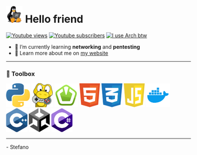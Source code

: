 # [<img src="assets/tux-typing.gif" alt="Tux typing" width="45px"/>](https://github.com/IlmastroStefanuzzo/ilmastrostefanuzzo/blob/main/what-you-are-referring-to-as-linux.md#id-just-like-to-interject-for-a-moment) Hello friend
[![Youtube views](https://img.shields.io/youtube/channel/views/UCzv719JmKaLwZhp7hd3vvbg?logo=youtube&style=flat-square)](https://youtube.com/channel/UCzv719JmKaLwZhp7hd3vvbg) [![Youtube subscribers](https://img.shields.io/youtube/channel/subscribers/UCzv719JmKaLwZhp7hd3vvbg?logo=youtube&style=flat-square)](https://youtube.com/channel/UCzv719JmKaLwZhp7hd3vvbg) [![I use Arch btw](https://img.shields.io/badge/I%20use-Arch%20btw-blue?style=flat-square&logo=arch-linux&logoColor=blue)](https://github.com/IlmastroStefanuzzo/ilmastrostefanuzzo/blob/main/disclaimer.md#i-use-arch-btw)

* 🔭 I’m currently learning **networking** and **pentesting**
* 🔬 Learn more about me on [my website](https://www.stefano.ml)

---

### 🧰 Toolbox

<img src="assets/svg/python.svg" alt="Python Logo" height="65"/> <img src="assets/svg/pygame.svg" alt="Pygame Logo" height="65"/> <img src="assets/svg/sfml.svg" alt="SFML Logo" height="65"/> <img src="assets/svg/html.svg" alt="HTML Logo" height="65"/> <img src="assets/svg/css.svg" alt="CSS Logo" height="65"/> <img src="assets/svg/javascript.svg" alt="JavaScript Logo" height="65"/> <img src="assets/svg/docker.svg" alt="Docker Logo" height="65"/> <img src="assets/svg/cpp.svg" alt="C++ Logo" height="65"/> <img src="assets/svg/unity.svg" alt="Unity Logo" height="65"/> <img src="assets/svg/csharp.svg" alt="C# Logo" height="65"/>

---

\- Stefano
